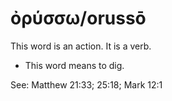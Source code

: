 # ὀρύσσω/orussō
This word is an action. It is a verb.

* This word means to dig.

See: Matthew 21:33; 25:18; Mark 12:1
